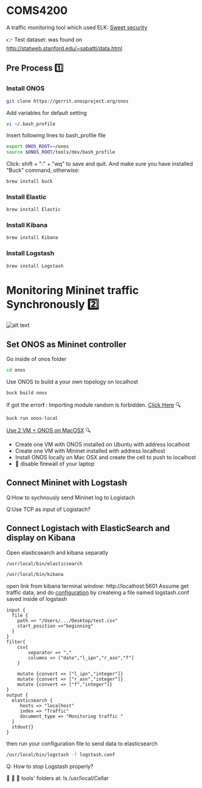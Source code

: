 # COMS4200
A traffic monitoring tool which used ELK: [Sweet security](https://github.com/TravisFSmith/SweetSecurity)

:point_right: Test dataset: was found on http://statweb.stanford.edu/~sabatti/data.html

## Pre Process :one:

### Install ONOS
```bash
git clone https://gerrit.onosproject.org/onos
```
Add variables for default setting
```bash
vi ~/.bash_profile
```
Insert following lines to bash_profile file
```bash
export ONOS_ROOT=~/onos
source $ONOS_ROOT/tools/dev/bash_profile
```
Click: shift + ":" + "wq" to save and quit. And make sure you have installed "Buck" command, otherwise:
```bash
brew install buck
```
### Install Elastic
```bash
brew install Elastic
```

### Install Kibana
```bash
brew install Kibana
```

### Install Logstash
```bash
brew install Logstash
```
# Monitoring Mininet traffic Synchronously :two:
![alt text](https://image.slidesharecdn.com/bc47faae-18c7-45c9-b3f6-c400b4aff1d3-161215100509/95/software-architectures-week-3-microservicebased-architectures-41-638.jpg?cb=1482171534)
## Set ONOS as Mininet controller 
Go inside of onos folder
```bash
cd onos
```
Use ONOS to build a your own topology on localhost
```bash
buck build onos
```
If got the error:heavy_exclamation_mark: : Importing module random is forbidden.
[Click Here](https://groups.google.com/a/onosproject.org/d/topic/onos-dev/nMTghD3mLnQ?fromplusone=1) :mag:
```bash
buck run onos-local
```
[Use 2 VM + ONOS on MacOSX](https://groups.google.com/a/onosproject.org/forum/#!topic/onos-discuss/5Z3OQFjLKF0) :mag:
* Create one VM with ONOS installed on Ubuntu with address localhost
* Create one VM with Mininet installed with address localhost
* Install ONOS locally on Mac OSX and create the cell to push to localhost
* :purple_heart: disable firewall of your laptop

## Connect Mininet with Logstash
Q:How to sychnously send Mininet log to Logistach

Q:Use TCP as input of Logistach?

## Connect Logistach with ElasticSearch and display on Kibana
Open elasticsearch and kibana separatly
```bash
/usr/local/bin/elasticsearch
```
```bash
/usr/local/bin/kibana
```
open link from kibana terminal window: http://localhost:5601
Assume get traffic data, and do [configuration](https://www.elastic.co/guide/en/logstash/current/configuration-file-structure.html) by createing a file named logstash.conf saved inside of logstash
```
input {
  file {
    path => "/Users/.../Desktop/test.csv"
    start_position =>"beginning"
  }
}
filter{
    csv{
        separator => ","
        columns => ["date","l_ipn","r_asn","f"]
    }

    mutate {convert => ["l_ipn","integer"]}
    mutate {convert => ["r_asn","integer"]}
    mutate {convert => ["f","integer"]}
}
output {
  elasticsearch {
     hosts => "localhost"
     index => "Traffic"
     document_type => "Monitoring traffic "
  }
  stdout{}
}

```
then run your configuration file to send data to elasticsearch
```bash
/usr/local/bin/logstash -f logstash.conf
```
Q: How to stop Logstash properly?

:ghost: :tada: :ghost:
tools' folders at:  ls /usr/local/Cellar

